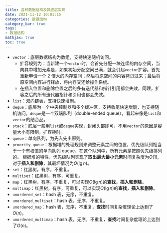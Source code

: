 ```yaml
---
title: 各种数据结构及其底层实现
date: 2021-11-12 10:01:15
categories: 数据结构
category_bar: true
tags:
- 数据结构
mathjax: true
toc: true
---
```


* `vector`：底层数据结构为数组，支持快速随机访问。
  * 扩容规则为：当新建一个`vector`时，会首先分配一块连续的内存空间，当向其中增加元素是，如果初始分配空间已满，就会引起`vector`扩容。首先重新申请一个 2 倍大的内存空间；然后将原空间的内容拷贝过来；最后将原空间内容进行释放，将内存交还给操作系统。
  * 在插入位置和删除位置之后的多有迭代器和指针引用都会失效，同理，扩容之后的所有迭代器指针和引用也都会失效。
* `list`：双向链表，支持快速增删。
* `deque`：底层为一个中央控制器和多个缓冲区，支持收尾快速增删，也支持随机访问。`deque`是一个双端队列（double-ended queue），看起来像是`list`和`vector`的结合品。
* `stack`：底层一般用`list`或`deque`实现，封闭头部即可，不用`vector`的原因是容量大小有限制，扩容耗时。
* `queue`：单向队列，为先入先出原则。
* `proority_queue`：根据堆的处理规则来调整元素之间的位置，优先级队列相当于一个有权值的单向队列 queue，在这个队列中，所有元素是按照优先级排列的。
根据堆的特性，优先级队列实现了**取出最大最小元素**时间复杂度为$O(1)$, 对于**插入和删除**，其最坏情况为$O(\lg n)$。
* `set`：红黑树，有序，不重复。
* `multiset`：红黑树，有序，可重复。
* `map`：红黑树，有序，不重复，可以实现$O(\lg n)$的**查找，插入和删除**。
* `multimap`：红黑树，有序，可重复，可以实现$O(\lg n)$的**查找，插入和删除**。
* `unordered_set`：hash 表，无序，不重复。
* `unordered_multiset`：hash 表，无序，不重复。
* `unordered_map`：hash 表，无序，不重复，**查找**时间复杂度理论上达到了$O(n)$。
* `unordered_multimap`：hash 表，无序，不重复，**查找**时间复杂度理论上达到了$O(n)$。
